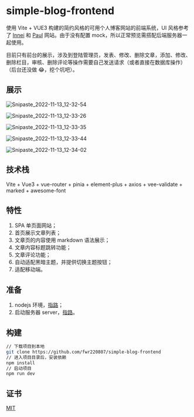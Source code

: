 # simple-blog-frontend

使用 Vite + VUE3 构建的简约风格的可用个人博客网站的前端系统，UI 风格参考了 [Innei](https://innei.ren/) 和 [Paul](https://paugram.com/) 网站。由于没有配置 mock，所以正常预览需搭配后端服务器一起使用。

目前只有前台的展示，涉及到登陆管理员，发表、修改、删除文章，添加、修改、删除栏目，审核、删除评论等操作需要自己发送请求（或者直接在数据库操作）（后台还没做 😂，挖个坑吧）。

## 展示

![Snipaste_2022-11-13_12-32-54](https://typora-picgo-1312201263.cos.ap-guangzhou.myqcloud.com/img/202211131237053.jpg)

![Snipaste_2022-11-13_12-33-26](https://typora-picgo-1312201263.cos.ap-guangzhou.myqcloud.com/img/202211131237622.jpg)

![Snipaste_2022-11-13_12-33-35](https://typora-picgo-1312201263.cos.ap-guangzhou.myqcloud.com/img/202211131237896.jpg)

![Snipaste_2022-11-13_12-33-44](https://typora-picgo-1312201263.cos.ap-guangzhou.myqcloud.com/img/202211131237524.jpg)

![Snipaste_2022-11-13_12-34-02](https://typora-picgo-1312201263.cos.ap-guangzhou.myqcloud.com/img/202211131237846.jpg)

## 技术栈

Vite + Vue3 + vue-router + pinia + element-plus + axios + vee-validate + marked + awesome-font

## 特性

1. SPA 单页面网站；
2. 首页展示文章列表；
3. 文章页的内容使用 markdown 语法展示；
4. 文章内容标题跳转功能；
5. 文章评论功能；
6. 自动适配黑暗主题，并提供切换主题按钮；
7. 适配移动端。

## 准备

1. nodejs 环境，[指路](https://nodejs.org/en/)；
2. 启动服务器 server，[指路](https://github.com/fwr220807/simple-blog-server)。

## 构建

```bash
// 下载项目到本地
git clone https://github.com/fwr220807/simple-blog-frontend
// 进入项目目录后，安装依赖
npm install
// 启动项目
npm run dev
```

## 证书

[MIT](https://github.com/fwr220807/simple-blog-frontend/blob/main/LICENSE)
